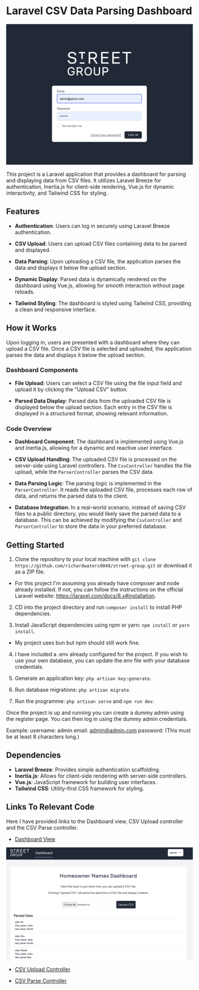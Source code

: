 # Laravel CSV Data Parsing Dashboard

![Login](/public/images/login-page.png)

This project is a Laravel application that provides a dashboard for parsing and displaying data from CSV files. It utilizes Laravel Breeze for authentication, Inertia.js for client-side rendering, Vue.js for dynamic interactivity, and Tailwind CSS for styling.

## Features

-   **Authentication**: Users can log in securely using Laravel Breeze authentication.

-   **CSV Upload**: Users can upload CSV files containing data to be parsed and displayed.

-   **Data Parsing**: Upon uploading a CSV file, the application parses the data and displays it below the upload section.

-   **Dynamic Display**: Parsed data is dynamically rendered on the dashboard using Vue.js, allowing for smooth interaction without page reloads.

-   **Tailwind Styling**: The dashboard is styled using Tailwind CSS, providing a clean and responsive interface.

## How it Works

Upon logging in, users are presented with a dashboard where they can upload a CSV file. Once a CSV file is selected and uploaded, the application parses the data and displays it below the upload section.

### Dashboard Components

-   **File Upload**: Users can select a CSV file using the file input field and upload it by clicking the "Upload CSV" button.

-   **Parsed Data Display**: Parsed data from the uploaded CSV file is displayed below the upload section. Each entry in the CSV file is displayed in a structured format, showing relevant information.

### Code Overview

-   **Dashboard Component**: The dashboard is implemented using Vue.js and Inertia.js, allowing for a dynamic and reactive user interface.

-   **CSV Upload Handling**: The uploaded CSV file is processed on the server-side using Laravel controllers. The `CsvController` handles the file upload, while the `ParserController` parses the CSV data.

-   **Data Parsing Logic**: The parsing logic is implemented in the `ParserController`. It reads the uploaded CSV file, processes each row of data, and returns the parsed data to the client.

-   **Database Integration**: In a real-world scenario, instead of saving CSV files to a public directory, you would likely save the parsed data to a database. This can be achieved by modifying the `CsvController` and `ParserController` to store the data in your preferred database.

## Getting Started

1. Clone the repository to your local machine with `git clone https://github.com/richardwaters9049/street-group.git` or download it as a ZIP file.

-   For this project I'm assuming you already have composer and node already installed. If not, you can follow the instructions on the official Laravel website: https://laravel.com/docs/8.x#installation.

2. CD into the project directory and run `composer install` to install PHP dependencies.

3. Install JavaScript dependencies using npm or yarn: `npm install` or `yarn install`.

-   My project uses bun but npm should still work fine.

4. I have included a .env already configured for the project. If you wish to use your own database, you can update the.env file with your database credentials.

5. Generate an application key: `php artisan key:generate`.

6. Run database migrations: `php artisan migrate`.

7. Run the programme: `php artisan serve` and `npm run dev`.

Once the project is up and running you can create a dummy admin using the register page. You can then log in using the dummy admin credentials.

Example: username: admin
email: admin@admin.com
password: (This must be at least 8 characters long.)

## Dependencies

-   **Laravel Breeze**: Provides simple authentication scaffolding.
-   **Inertia.js**: Allows for client-side rendering with server-side controllers.
-   **Vue.js**: JavaScript framework for building user interfaces.
-   **Tailwind CSS**: Utility-first CSS framework for styling.

## Links To Relevant Code

Here I have provided links to the Dashboard view, CSV Upload controller and the CSV Parse controller.

-   [Dashboard View](https://github.com/richardwaters9049/street-group/blob/main/resources/js/Pages/Dashboard.vue)

![Dashboard](/public/images/dash.png)

-   [CSV Upload Controller](https://github.com/richardwaters9049/street-group/blob/main/app/Http/Controllers/CsvController.php)

-   [CSV Parse Controller](https://github.com/richardwaters9049/street-group/blob/main/app/Http/Controllers/ParserController.php)
